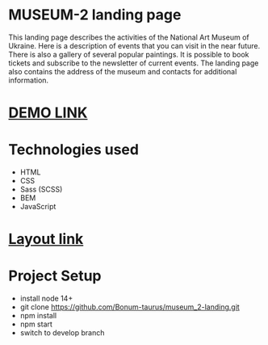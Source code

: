 # MUSEUM-2 landing page

This landing page describes the activities of the National Art Museum of Ukraine. Here is a description of events that you can visit in the near future. There is also a gallery of several popular paintings. It is possible to book tickets and subscribe to the newsletter of current events. The landing page also contains the address of the museum and contacts for additional information.

# [DEMO LINK](https://bonum-taurus.github.io/museum_2-landing/)

# Technologies used
- HTML
- CSS
- Sass (SCSS)
- BEM
- JavaScript

# [Layout link](https://www.figma.com/file/HL3XGt5ZatvJoYBhOaWY5x/museum-prototype?node-id=323%3A1957)

# Project Setup
- install node 14+
- git clone https://github.com/Bonum-taurus/museum_2-landing.git
- npm install
- npm start 
- switch to develop branch

